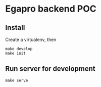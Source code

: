 # Egapro backend POC

## Install

Create a virtualenv, then

    make develop
    make init

## Run server for development

    make serve
